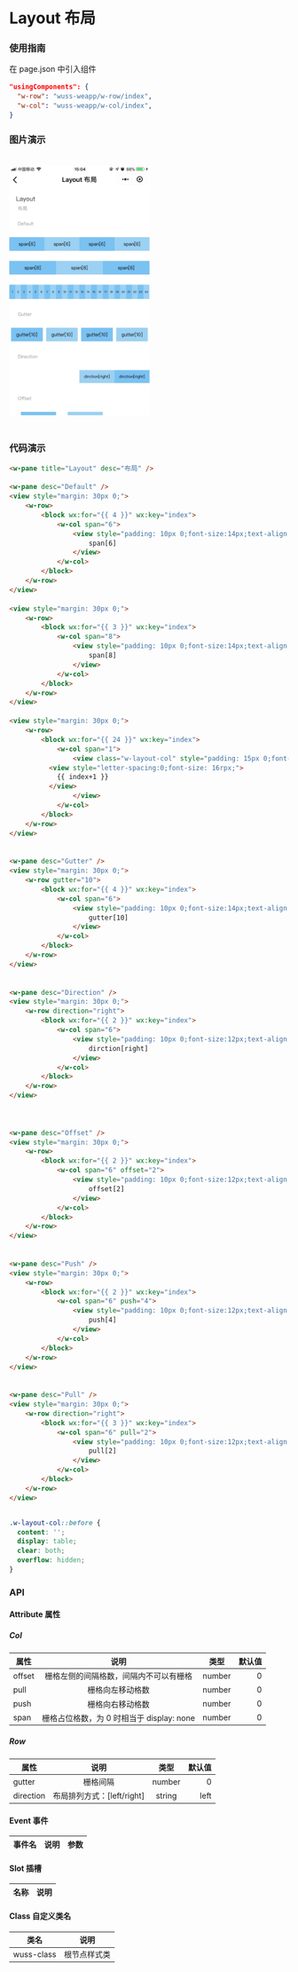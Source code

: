 # Layout 布局

### 使用指南

在 page.json 中引入组件

```json
"usingComponents": {
  "w-row": "wuss-weapp/w-row/index",
  "w-col": "wuss-weapp/w-col/index",
}
```

### 图片演示

<img style="margin: 20px 0;" height="450px" src="../../resource/layout.jpg"/>



### 代码演示

```html
<w-pane title="Layout" desc="布局" />

<w-pane desc="Default" />
<view style="margin: 30px 0;">
	<w-row>
		<block wx:for="{{ 4 }}" wx:key="index">
			<w-col span="6">
				<view style="padding: 10px 0;font-size:14px;text-align:center;background: rgba(85,178,240,{{  index%2 == 0 ? .8 : .6 }});">
					span[6]
				</view>
			</w-col>
		</block>
	</w-row>
</view>

<view style="margin: 30px 0;">
	<w-row>
		<block wx:for="{{ 3 }}" wx:key="index">
			<w-col span="8">
				<view style="padding: 10px 0;font-size:14px;text-align:center;background: rgba(85,178,240,{{  index%2 == 0 ? .8 : .6 }});">
					span[8]
				</view>
			</w-col>
		</block>
	</w-row>
</view>

<view style="margin: 30px 0;">
	<w-row>
		<block wx:for="{{ 24 }}" wx:key="index">
			<w-col span="1">
				<view class="w-layout-col" style="padding: 15px 0;font-size:14px;text-align:center;background: rgba(85,178,240,{{  index%2 == 0 ? .8 : .6 }});">
          <view style="letter-spacing:0;font-size: 16rpx;">
            {{ index+1 }}
          </view>
				</view>
			</w-col>
		</block>
	</w-row>
</view>


<w-pane desc="Gutter" />
<view style="margin: 30px 0;">
	<w-row gutter="10">
		<block wx:for="{{ 4 }}" wx:key="index">
			<w-col span="6">
				<view style="padding: 10px 0;font-size:14px;text-align:center;background: rgba(85,178,240,{{  index%2 == 0 ? .8 : .6 }});">
					gutter[10]
				</view>
			</w-col>
		</block>
	</w-row>
</view>


<w-pane desc="Direction" />
<view style="margin: 30px 0;">
	<w-row direction="right">
		<block wx:for="{{ 2 }}" wx:key="index">
			<w-col span="6">
				<view style="padding: 10px 0;font-size:12px;text-align:center;background: rgba(85,178,240,{{  index%2 == 0 ? .8 : .6 }});">
					dirction[right]
				</view>
			</w-col>
		</block>
	</w-row>
</view>



<w-pane desc="Offset" />
<view style="margin: 30px 0;">
	<w-row>
		<block wx:for="{{ 2 }}" wx:key="index">
			<w-col span="6" offset="2">
				<view style="padding: 10px 0;font-size:12px;text-align:center;background: rgba(85,178,240,{{  index%2 == 0 ? .8 : .6 }});">
					offset[2]
				</view>
			</w-col>
		</block>
	</w-row>
</view>


<w-pane desc="Push" />
<view style="margin: 30px 0;">
	<w-row>
		<block wx:for="{{ 2 }}" wx:key="index">
			<w-col span="6" push="4">
				<view style="padding: 10px 0;font-size:12px;text-align:center;background: rgba(85,178,240,{{  index%2 == 0 ? .8 : .6 }});">
					push[4]
				</view>
			</w-col>
		</block>
	</w-row>
</view>


<w-pane desc="Pull" />
<view style="margin: 30px 0;">
	<w-row direction="right">
		<block wx:for="{{ 3 }}" wx:key="index">
			<w-col span="6" pull="2">
				<view style="padding: 10px 0;font-size:12px;text-align:center;background: rgba(85,178,240,{{  index%2 == 0 ? .8 : .6 }});">
					pull[2]
				</view>
			</w-col>
		</block>
	</w-row>
</view>
```

```javascript
```

```css
.w-layout-col::before {
  content: '';
  display: table;
  clear: both;
  overflow: hidden;
}
```

### API

#### Attribute 属性

##### Col
| 属性 |    说明    |  类型  | 默认值 |
| ---- | :--------: | :----: | -----: |
| offset | 栅格左侧的间隔格数，间隔内不可以有栅格	 | number | 0 |
| pull | 栅格向左移动格数 | number | 0 |
| push | 栅格向右移动格数 | number | 0 |
| span | 栅格占位格数，为 0 时相当于 display: none | number | 0 |

##### Row
| 属性 |    说明    |  类型  | 默认值 |
| ---- | :--------: | :----: | -----: |
| gutter | 栅格间隔	 | number | 0 |
| direction | 布局排列方式：[left/right]	 | string | left |

#### Event 事件

| 事件名 | 说明 | 参数 |
| ------ | ---- | ---- |



#### Slot 插槽

| 名称 | 说明 |
| ---- | ---- |


#### Class 自定义类名

| 类名       | 说明         |
| ---------- | ------------ |
| wuss-class | 根节点样式类 |

